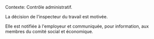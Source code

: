 Contexte: Contrôle administratif.

La décision de l'inspecteur du travail est motivée.

Elle est notifiée à l'employeur et communiquée, pour information, aux membres du comité social et économique.